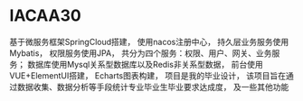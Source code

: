 # IACAA30
基于微服务框架SpringCloud搭建，
使用nacos注册中心，
持久层业务服务使用Mybatis，
权限服务使用JPA，
共分为四个服务：权限、用户、网关、业务服务；
数据库使用Mysql关系型数据库以及Redis非关系型数据，
前台使用VUE+ElementUI搭建，
Echarts图表构建，
项目是我的毕业设计，
该项目旨在通过数据收集、数据分析等手段统计专业毕业生毕业要求达成度，
及一些其他功能
